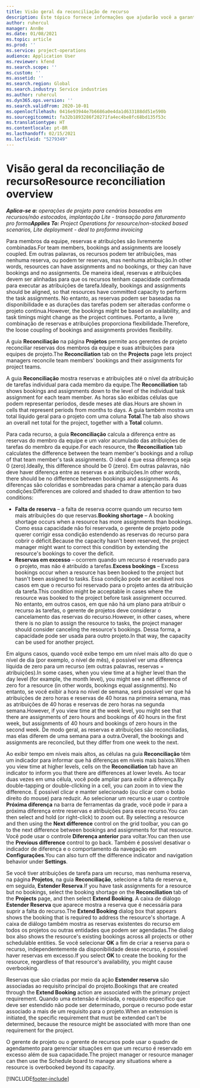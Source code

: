 ```yaml
---
title: Visão geral da reconciliação de recurso
description: Este tópico fornece informações que ajudarão você a garantir que as reservas de recursos e atribuições para projetos estejam alinhadas.
author: ruhercul
manager: AnnBe
ms.date: 01/08/2021
ms.topic: article
ms.prod: ''
ms.service: project-operations
audience: Application User
ms.reviewer: kfend
ms.search.scope: ''
ms.custom: ''
ms.assetid: ''
ms.search.region: Global
ms.search.industry: Service industries
ms.author: ruhercul
ms.dyn365.ops.version: ''
ms.search.validFrom: 2020-10-01
ms.openlocfilehash: 0416e93944e7b6686a0e4da1d633188dd51e590b
ms.sourcegitcommit: fa32b1893286f20271fa4ec4be8fc68bd135f53c
ms.translationtype: HT
ms.contentlocale: pt-BR
ms.lasthandoff: 02/15/2021
ms.locfileid: "5279349"
---
```

# <a name="resource-reconciliation-overview"></a><span data-ttu-id="b22be-103">Visão geral da reconciliação de recurso</span><span class="sxs-lookup"><span data-stu-id="b22be-103">Resource reconciliation overview</span></span>

<span data-ttu-id="b22be-104">_**Aplica-se a:** operações de projeto para cenários baseados em recursos/não estocados, implantação Lite - transação para faturamento pro forma_</span><span class="sxs-lookup"><span data-stu-id="b22be-104">_**Applies To:** Project Operations for resource/non-stocked based scenarios, Lite deployment - deal to proforma invoicing_</span></span>

<span data-ttu-id="b22be-105">Para membros da equipe, reservas e atribuições são livremente combinadas.</span><span class="sxs-lookup"><span data-stu-id="b22be-105">For team members, bookings and assignments are loosely coupled.</span></span> <span data-ttu-id="b22be-106">Em outras palavras, os recursos podem ter atribuições, mas nenhuma reserva, ou podem ter reservas, mas nenhuma atribuição.</span><span class="sxs-lookup"><span data-stu-id="b22be-106">In other words, resources can have assignments and no bookings, or they can have bookings and no assignments.</span></span> <span data-ttu-id="b22be-107">De maneira ideal, reservas e atribuições devem ser alinhadas para que os recursos tenham capacidade confirmada para executar as atribuições de tarefa.</span><span class="sxs-lookup"><span data-stu-id="b22be-107">Ideally, bookings and assignments should be aligned, so that resources have committed capacity to perform the task assignments.</span></span> <span data-ttu-id="b22be-108">No entanto, as reservas podem ser baseadas na disponibilidade e as durações das tarefas podem ser alteradas conforme o projeto continua.</span><span class="sxs-lookup"><span data-stu-id="b22be-108">However, the bookings might be based on availability, and task timings might change as the project continues.</span></span> <span data-ttu-id="b22be-109">Portanto, a livre combinação de reservas e atribuições proporciona flexibilidade.</span><span class="sxs-lookup"><span data-stu-id="b22be-109">Therefore, the loose coupling of bookings and assignments provides flexibility.</span></span>

<span data-ttu-id="b22be-110">A guia **Reconciliação** na página **Projetos** permite aos gerentes de projeto reconciliar reservas dos membros da equipe e suas atribuições para equipes de projeto.</span><span class="sxs-lookup"><span data-stu-id="b22be-110">The **Reconciliation** tab on the **Projects** page lets project managers reconcile team members' bookings and their assignments for project teams.</span></span>

<span data-ttu-id="b22be-111">A guia **Reconciliação** mostra reservas e atribuições até o nível da atribuição de tarefas individual para cada membro da equipe.</span><span class="sxs-lookup"><span data-stu-id="b22be-111">The **Reconciliation** tab shows bookings and assignments down to the level of the individual task assignment for each team member.</span></span> <span data-ttu-id="b22be-112">As horas são exibidas células que podem representar períodos, desde meses até dias.</span><span class="sxs-lookup"><span data-stu-id="b22be-112">Hours are shown in cells that represent periods from months to days.</span></span> <span data-ttu-id="b22be-113">A guia também mostra um total líquido geral para o projeto com uma coluna **Total**.</span><span class="sxs-lookup"><span data-stu-id="b22be-113">The tab also shows an overall net total for the project, together with a **Total** column.</span></span>

<span data-ttu-id="b22be-114">Para cada recurso, a guia **Reconciliação** calcula a diferença entre as reservas do membro da equipe e um valor acumulado das atribuições de tarefas do membro da equipe.</span><span class="sxs-lookup"><span data-stu-id="b22be-114">For each resource, the **Reconciliation** tab calculates the difference between the team member's bookings and a rollup of that team member's task assignments.</span></span> <span data-ttu-id="b22be-115">O ideal é que essa diferença seja 0 (zero).</span><span class="sxs-lookup"><span data-stu-id="b22be-115">Ideally, this difference should be 0 (zero).</span></span> <span data-ttu-id="b22be-116">Em outras palavras, não deve haver diferença entre as reservas e as atribuições.</span><span class="sxs-lookup"><span data-stu-id="b22be-116">In other words, there should be no difference between bookings and assignments.</span></span> <span data-ttu-id="b22be-117">As diferenças são coloridas e sombreadas para chamar a atenção para duas condições:</span><span class="sxs-lookup"><span data-stu-id="b22be-117">Differences are colored and shaded to draw attention to two conditions:</span></span>

- <span data-ttu-id="b22be-118">**Falta de reserva** – a falta de reserva ocorre quando um recurso tem mais atribuições do que reservas.</span><span class="sxs-lookup"><span data-stu-id="b22be-118">**Booking shortage** – A booking shortage occurs when a resource has more assignments than bookings.</span></span> <span data-ttu-id="b22be-119">Como essa capacidade não foi reservada, o gerente de projeto pode querer corrigir essa condição estendendo as reservas do recurso para cobrir o déficit.</span><span class="sxs-lookup"><span data-stu-id="b22be-119">Because the capacity hasn't been reserved, the project manager might want to correct this condition by extending the resource's bookings to cover the deficit.</span></span>
- <span data-ttu-id="b22be-120">**Reservas em excesso** – ocorrem quando um recurso é reservado para o projeto, mas não é atribuído a tarefas.</span><span class="sxs-lookup"><span data-stu-id="b22be-120">**Excess bookings** – Excess bookings occur when a resource has been booked to the project but hasn't been assigned to tasks.</span></span> <span data-ttu-id="b22be-121">Essa condição pode ser aceitável nos casos em que o recurso foi reservado para o projeto antes da atribuição da tarefa.</span><span class="sxs-lookup"><span data-stu-id="b22be-121">This condition might be acceptable in cases where the resource was booked to the project before task assignment occurred.</span></span> <span data-ttu-id="b22be-122">No entanto, em outros casos, em que não há um plano para atribuir o recurso às tarefas, o gerente de projetos deve considerar o cancelamento das reservas do recurso.</span><span class="sxs-lookup"><span data-stu-id="b22be-122">However, in other cases, where there is no plan to assign the resource to tasks, the project manager should consider canceling the resource's bookings.</span></span> <span data-ttu-id="b22be-123">Dessa forma, a capacidade pode ser usada para outro projeto.</span><span class="sxs-lookup"><span data-stu-id="b22be-123">In that way, the capacity can be used for another project.</span></span>

<span data-ttu-id="b22be-124">Em alguns casos, quando você exibe tempo em um nível mais alto do que o nível de dia (por exemplo, o nível de mês), é possível ver uma diferença líquida de zero para um recurso (em outras palavras, reservas = atribuições).</span><span class="sxs-lookup"><span data-stu-id="b22be-124">In some cases, when you view time at a higher level than the day level (for example, the month level), you might see a net difference of zero for a resource (in other words, bookings equal assignments).</span></span> <span data-ttu-id="b22be-125">No entanto, se você exibir a hora no nível de semana, será possível ver que há atribuições de zero horas e reservas de 40 horas na primeira semana, mas as atribuições de 40 horas e reservas de zero horas na segunda semana.</span><span class="sxs-lookup"><span data-stu-id="b22be-125">However, if you view time at the week level, you might see that there are assignments of zero hours and bookings of 40 hours in the first week, but assignments of 40 hours and bookings of zero hours in the second week.</span></span> <span data-ttu-id="b22be-126">De modo geral, as reservas e atribuições são reconciliadas, mas elas diferem de uma semana para a outra.</span><span class="sxs-lookup"><span data-stu-id="b22be-126">Overall, the bookings and assignments are reconciled, but they differ from one week to the next.</span></span>

<span data-ttu-id="b22be-127">Ao exibir tempo em níveis mais altos, as células na guia **Reconciliação** têm um indicador para informar que há diferenças em níveis mais baixos.</span><span class="sxs-lookup"><span data-stu-id="b22be-127">When you view time at higher levels, cells on the **Reconciliation** tab have an indicator to inform you that there are differences at lower levels.</span></span> <span data-ttu-id="b22be-128">Ao tocar duas vezes em uma célula, você pode ampliar para exibir a diferença.</span><span class="sxs-lookup"><span data-stu-id="b22be-128">By double-tapping or double-clicking in a cell, you can zoom in to view the difference.</span></span> <span data-ttu-id="b22be-129">É possível clicar e manter selecionado (ou clicar com o botão direito do mouse) para reduzir. Ao selecionar um recurso e usar o controle **Próxima diferença** na barra de ferramentas da grade, você pode ir para a próxima diferença entre reservas e atribuições para esse recurso.</span><span class="sxs-lookup"><span data-stu-id="b22be-129">You can then select and hold (or right-click) to zoom out. By selecting a resource and then using the **Next difference** control on the grid toolbar, you can go to the next difference between bookings and assignments for that resource.</span></span> <span data-ttu-id="b22be-130">Você pode usar o controle **Diferença anterior** para voltar.</span><span class="sxs-lookup"><span data-stu-id="b22be-130">You can then use the **Previous difference** control to go back.</span></span> <span data-ttu-id="b22be-131">Também é possível desativar o indicador de diferença e o comportamento da navegação em **Configurações**.</span><span class="sxs-lookup"><span data-stu-id="b22be-131">You can also turn off the difference indicator and navigation behavior under **Settings**.</span></span>

<span data-ttu-id="b22be-132">Se você tiver atribuições de tarefa para um recurso, mas nenhuma reserva, na página **Projetos**, na guia **Reconciliação**, selecione a falta de reserva e, em seguida, **Estender Reserva**.</span><span class="sxs-lookup"><span data-stu-id="b22be-132">If you have task assignments for a resource but no bookings, select the booking shortage on the **Reconciliation** tab of the **Projects** page, and then select **Extend Booking**.</span></span> <span data-ttu-id="b22be-133">A caixa de diálogo **Estender Reserva** que aparece mostra a reserva que é necessária para suprir a falta do recurso.</span><span class="sxs-lookup"><span data-stu-id="b22be-133">The **Extend Booking** dialog box that appears shows the booking that is required to address the resource's shortage.</span></span> <span data-ttu-id="b22be-134">A caixa de diálogo também mostra as reservas existentes do recurso em todos os projetos ou outras entidades que podem ser agendadas.</span><span class="sxs-lookup"><span data-stu-id="b22be-134">The dialog box also shows the resource's existing bookings across all projects or other schedulable entities.</span></span> <span data-ttu-id="b22be-135">Se você selecionar **OK** a fim de criar a reserva para o recurso, independentemente da disponibilidade desse recurso, é possível haver reservas em excesso.</span><span class="sxs-lookup"><span data-stu-id="b22be-135">If you select **OK** to create the booking for the resource, regardless of that resource's availability, you might cause overbooking.</span></span>

<span data-ttu-id="b22be-136">Reservas que são criadas por meio da ação **Estender reserva** são associadas ao requisito principal do projeto.</span><span class="sxs-lookup"><span data-stu-id="b22be-136">Bookings that are created through the **Extend Booking** action are associated with the primary project requirement.</span></span> <span data-ttu-id="b22be-137">Quando uma extensão é iniciada, o requisito específico que deve ser estendido não pode ser determinado, porque o recurso pode estar associado a mais de um requisito para o projeto.</span><span class="sxs-lookup"><span data-stu-id="b22be-137">When an extension is initiated, the specific requirement that must be extended can't be determined, because the resource might be associated with more than one requirement for the project.</span></span>

<span data-ttu-id="b22be-138">O gerente de projeto ou o gerente de recursos pode usar o quadro de agendamento para gerenciar situações em que um recurso é reservado em excesso além de sua capacidade.</span><span class="sxs-lookup"><span data-stu-id="b22be-138">The project manager or resource manager can then use the Schedule board to manage any situations where a resource is overbooked beyond its capacity.</span></span>


[!INCLUDE[footer-include](../includes/footer-banner.md)]